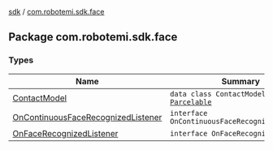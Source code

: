 [sdk](../index.md) / [com.robotemi.sdk.face](./index.md)

## Package com.robotemi.sdk.face

### Types

| Name | Summary |
|---|---|
| [ContactModel](-contact-model/index.md) | `data class ContactModel : `[`Parcelable`](https://developer.android.com/reference/android/os/Parcelable.html) |
| [OnContinuousFaceRecognizedListener](-on-continuous-face-recognized-listener/index.md) | `interface OnContinuousFaceRecognizedListener` |
| [OnFaceRecognizedListener](-on-face-recognized-listener/index.md) | `interface OnFaceRecognizedListener` |
